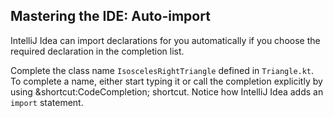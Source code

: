 ## Mastering the IDE: Auto-import

IntelliJ Idea can import declarations for you automatically if you choose the
required declaration in the completion list.

Complete the class name `IsoscelesRightTriangle` defined in `Triangle.kt`. To
complete a name, either start typing it or call the completion explicitly by
using <span class="shortcut">&shortcut:CodeCompletion;</span> shortcut. Notice
how IntelliJ Idea adds an `import` statement.
